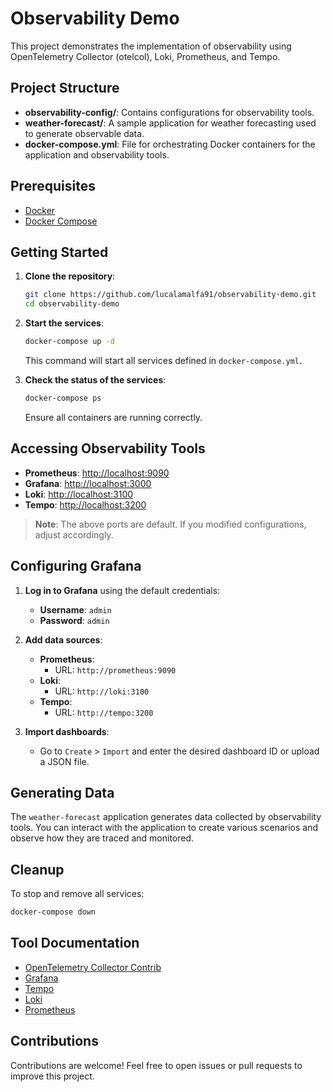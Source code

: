 # Observability Demo

This project demonstrates the implementation of observability using OpenTelemetry Collector (otelcol), Loki, Prometheus, and Tempo.

## Project Structure

- **observability-config/**: Contains configurations for observability tools.
- **weather-forecast/**: A sample application for weather forecasting used to generate observable data.
- **docker-compose.yml**: File for orchestrating Docker containers for the application and observability tools.

## Prerequisites

- [Docker](https://www.docker.com/)
- [Docker Compose](https://docs.docker.com/compose/)

## Getting Started

1. **Clone the repository**:

   ```bash
   git clone https://github.com/lucalamalfa91/observability-demo.git
   cd observability-demo
   ```

2. **Start the services**:

   ```bash
   docker-compose up -d
   ```

   This command will start all services defined in `docker-compose.yml`.

3. **Check the status of the services**:

   ```bash
   docker-compose ps
   ```

   Ensure all containers are running correctly.

## Accessing Observability Tools

- **Prometheus**: [http://localhost:9090](http://localhost:9090)
- **Grafana**: [http://localhost:3000](http://localhost:3000)
- **Loki**: [http://localhost:3100](http://localhost:3100)
- **Tempo**: [http://localhost:3200](http://localhost:3200)

> **Note**: The above ports are default. If you modified configurations, adjust accordingly.

## Configuring Grafana

1. **Log in to Grafana** using the default credentials:
   - **Username**: `admin`
   - **Password**: `admin`

2. **Add data sources**:
   - **Prometheus**:
     - URL: `http://prometheus:9090`
   - **Loki**:
     - URL: `http://loki:3100`
   - **Tempo**:
     - URL: `http://tempo:3200`

3. **Import dashboards**:
   - Go to `Create` > `Import` and enter the desired dashboard ID or upload a JSON file.

## Generating Data

The `weather-forecast` application generates data collected by observability tools. You can interact with the application to create various scenarios and observe how they are traced and monitored.

## Cleanup

To stop and remove all services:

```bash
docker-compose down
```

## Tool Documentation

- [OpenTelemetry Collector Contrib](https://github.com/open-telemetry/opentelemetry-collector-contrib)
- [Grafana](https://grafana.com/docs/)
- [Tempo](https://grafana.com/docs/tempo/latest/)
- [Loki](https://grafana.com/docs/loki/latest/)
- [Prometheus](https://prometheus.io/docs/)

## Contributions

Contributions are welcome! Feel free to open issues or pull requests to improve this project.
